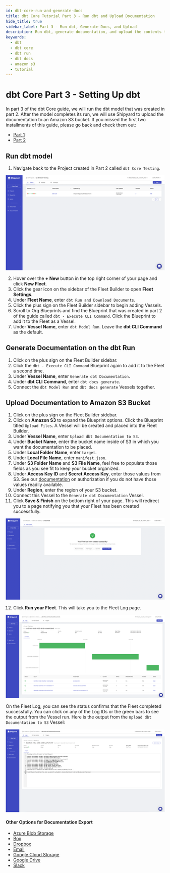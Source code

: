 ```yaml
---
id: dbt-core-run-and-generate-docs
title: dbt Core Tutorial Part 3 - Run dbt and Upload Documentation
hide_title: true
sidebar_label: Part 3 - Run dbt, Generate Docs, and Upload
description: Run dbt, generate documentation, and upload the contents to cloud storage. Part three of a three part series on running dbt Core in the cloud.
keywords:
  - dbt
  - dbt core
  - dbt run
  - dbt docs
  - amazon s3
  - tutorial
---
```


# dbt Core Part 3 - Setting Up dbt

In part 3 of the dbt Core guide, we will run the dbt model that was created in part 2. After the model completes its run, we will use Shipyard to upload the documentation to an Amazon S3 bucket. If you missed the first two installments of this guide, please go back and check them out: 

  * [Part 1](dbt-core-set-up-data-warehouse.md)
  * [Part 2](dbt-core-set-up-dbt.md)

## Run dbt model

1. Navigate back to the Project created in Part 2 called `dbt Core Testing`.

![](../.gitbook/assets/../../../.gitbook/assets/shipyard_2022_05_31_11_16_55.png)

2. Hover over the **+ New** button in the top right corner of your page and click **New Fleet**.
2. Click the gear icon on the sidebar of the Fleet Builder to open **Fleet Settings**.
3. Under **Fleet Name**, enter `dbt Run and Download Documents`. 
4. Click the plus sign on the Fleet Builder sidebar to begin adding Vessels.
5. Scroll to Org Blueprints and find the Blueprint that was created in part 2 of the guide called `dbt - Execute CLI Command`. Click the Blueprint to add it to the Fleet as a Vessel.
6. Under **Vessel Name**, enter `dbt Model Run`. Leave the **dbt CLI Command** as the default.

## Generate Documentation on the dbt Run

1. Click on the plus sign on the Fleet Builder sidebar.
2. Click the `dbt - Execute CLI Command` Blueprint again to add it to the Fleet a second time. 
3. Under **Vessel Name**, enter `Generate dbt Documentation`.
4. Under **dbt CLI Command**, enter `dbt docs generate`.
5. Connect the `dbt Model Run` and `dbt docs generate` Vessels together. 


## Upload Documentation to Amazon S3 Bucket

1. Click on the plus sign on the Fleet Builder sidebar.
2. Click on **Amazon S3** to expand the Blueprint options. Click the Blueprint titled `Upload Files`. A Vessel will be created and placed into the Fleet Builder.
3. Under **Vessel Name**, enter `Upload dbt Documentation to S3`.
4. Under **Bucket Name**, enter the bucket name inside of S3 in which you want the documentation to be placed.
5. Under **Local Folder Name**, enter `target`.
6. Under **Local File Name**, enter `manifest.json`.
7. Under **S3 Folder Name** and **S3 File Name**, feel free to populate those fields as you see fit to keep your bucket organized.
8. Under **Access Key ID** and **Secret Access Key**, enter those values from S3. See our [documentation](https://www.shipyardapp.com/docs/blueprint-library/amazon-s3/amazon-s3-authorization/) on authorization if you do not have those values readily available.
9. Under **Region**, enter the region of your S3 bucket.
10. Connect this Vessel to the `Generate dbt Documentation` Vessel.
11. Click **Save & Finish** on the bottom right of your page. This will redirect you to a page notifying you that your Fleet has been created successfully.

![](../.gitbook/assets/../../../.gitbook/assets/shipyard_2022_05_31_11_47_26.png)

12. Click **Run your Fleet**. This will take you to the Fleet Log page.

![](../.gitbook/assets/../../../.gitbook/assets/shipyard_2022_05_31_13_46_29.png)

On the Fleet Log, you can see the status confirms that the Fleet completed successfully. You can click on any of the Log IDs or the green bars to see the output from the Vessel run. Here is the output from the `Upload dbt Documentation to S3` Vessel:

![](../.gitbook/assets/../../../.gitbook/assets/shipyard_2022_05_31_13_48_51.png)

#### Other Options for Documentation Export

* [Azure Blob Storage](https://www.shipyardapp.com/docs/blueprint-library/azure-blob-storage/azure-blob-storage-overview/)
* [Box](https://www.shipyardapp.com/docs/blueprint-library/box/box-overview/)
* [Dropbox](https://www.shipyardapp.com/docs/blueprint-library/dropbox/dropbox-overview/)
* [Email](https://www.shipyardapp.com/docs/blueprint-library/email/email-overview/)
* [Google Cloud Storage](https://www.shipyardapp.com/docs/blueprint-library/google-cloud-storage/google-cloud-storage-overview/)
* [Google Drive](https://www.shipyardapp.com/docs/blueprint-library/google-drive/google-drive-overview/)
* [Slack](https://www.shipyardapp.com/docs/blueprint-library/slack/slack-overview/)